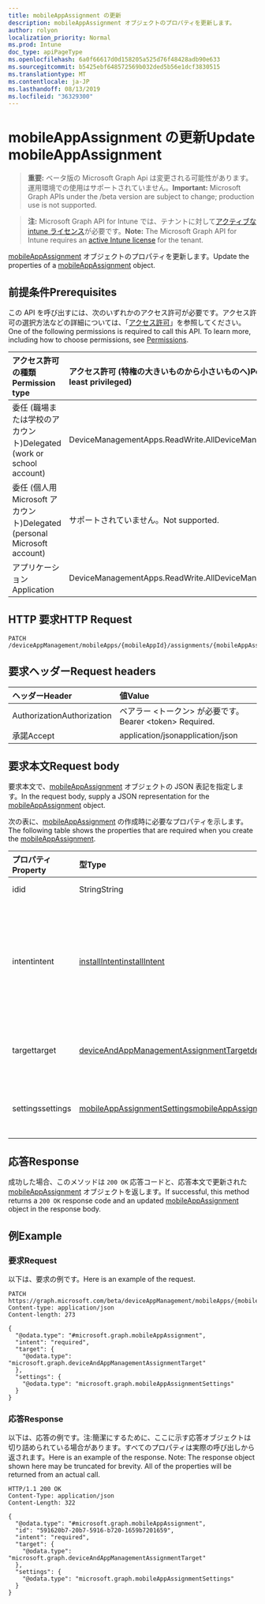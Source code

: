 ```yaml
---
title: mobileAppAssignment の更新
description: mobileAppAssignment オブジェクトのプロパティを更新します。
author: rolyon
localization_priority: Normal
ms.prod: Intune
doc_type: apiPageType
ms.openlocfilehash: 6a0f66617d0d158205a525d76f48428adb90e633
ms.sourcegitcommit: b5425ebf648572569b032ded5b56e1dcf3830515
ms.translationtype: MT
ms.contentlocale: ja-JP
ms.lasthandoff: 08/13/2019
ms.locfileid: "36329300"
---
```

# <a name="update-mobileappassignment"></a><span data-ttu-id="bff19-103">mobileAppAssignment の更新</span><span class="sxs-lookup"><span data-stu-id="bff19-103">Update mobileAppAssignment</span></span>

> <span data-ttu-id="bff19-104">**重要:** ベータ版の Microsoft Graph Api は変更される可能性があります。運用環境での使用はサポートされていません。</span><span class="sxs-lookup"><span data-stu-id="bff19-104">**Important:** Microsoft Graph APIs under the /beta version are subject to change; production use is not supported.</span></span>

> <span data-ttu-id="bff19-105">**注:** Microsoft Graph API for Intune では、テナントに対して[アクティブな intune ライセンス](https://go.microsoft.com/fwlink/?linkid=839381)が必要です。</span><span class="sxs-lookup"><span data-stu-id="bff19-105">**Note:** The Microsoft Graph API for Intune requires an [active Intune license](https://go.microsoft.com/fwlink/?linkid=839381) for the tenant.</span></span>

<span data-ttu-id="bff19-106">[mobileAppAssignment](../resources/intune-apps-mobileappassignment.md) オブジェクトのプロパティを更新します。</span><span class="sxs-lookup"><span data-stu-id="bff19-106">Update the properties of a [mobileAppAssignment](../resources/intune-apps-mobileappassignment.md) object.</span></span>

## <a name="prerequisites"></a><span data-ttu-id="bff19-107">前提条件</span><span class="sxs-lookup"><span data-stu-id="bff19-107">Prerequisites</span></span>
<span data-ttu-id="bff19-p101">この API を呼び出すには、次のいずれかのアクセス許可が必要です。アクセス許可の選択方法などの詳細については、「[アクセス許可](/graph/permissions-reference)」を参照してください。</span><span class="sxs-lookup"><span data-stu-id="bff19-p101">One of the following permissions is required to call this API. To learn more, including how to choose permissions, see [Permissions](/graph/permissions-reference).</span></span>

|<span data-ttu-id="bff19-110">アクセス許可の種類</span><span class="sxs-lookup"><span data-stu-id="bff19-110">Permission type</span></span>|<span data-ttu-id="bff19-111">アクセス許可 (特権の大きいものから小さいものへ)</span><span class="sxs-lookup"><span data-stu-id="bff19-111">Permissions (from most to least privileged)</span></span>|
|:---|:---|
|<span data-ttu-id="bff19-112">委任 (職場または学校のアカウント)</span><span class="sxs-lookup"><span data-stu-id="bff19-112">Delegated (work or school account)</span></span>|<span data-ttu-id="bff19-113">DeviceManagementApps.ReadWrite.All</span><span class="sxs-lookup"><span data-stu-id="bff19-113">DeviceManagementApps.ReadWrite.All</span></span>|
|<span data-ttu-id="bff19-114">委任 (個人用 Microsoft アカウント)</span><span class="sxs-lookup"><span data-stu-id="bff19-114">Delegated (personal Microsoft account)</span></span>|<span data-ttu-id="bff19-115">サポートされていません。</span><span class="sxs-lookup"><span data-stu-id="bff19-115">Not supported.</span></span>|
|<span data-ttu-id="bff19-116">アプリケーション</span><span class="sxs-lookup"><span data-stu-id="bff19-116">Application</span></span>|<span data-ttu-id="bff19-117">DeviceManagementApps.ReadWrite.All</span><span class="sxs-lookup"><span data-stu-id="bff19-117">DeviceManagementApps.ReadWrite.All</span></span>|

## <a name="http-request"></a><span data-ttu-id="bff19-118">HTTP 要求</span><span class="sxs-lookup"><span data-stu-id="bff19-118">HTTP Request</span></span>
<!-- {
  "blockType": "ignored"
}
-->
``` http
PATCH /deviceAppManagement/mobileApps/{mobileAppId}/assignments/{mobileAppAssignmentId}
```

## <a name="request-headers"></a><span data-ttu-id="bff19-119">要求ヘッダー</span><span class="sxs-lookup"><span data-stu-id="bff19-119">Request headers</span></span>
|<span data-ttu-id="bff19-120">ヘッダー</span><span class="sxs-lookup"><span data-stu-id="bff19-120">Header</span></span>|<span data-ttu-id="bff19-121">値</span><span class="sxs-lookup"><span data-stu-id="bff19-121">Value</span></span>|
|:---|:---|
|<span data-ttu-id="bff19-122">Authorization</span><span class="sxs-lookup"><span data-stu-id="bff19-122">Authorization</span></span>|<span data-ttu-id="bff19-123">ベアラー &lt;トークン&gt; が必要です。</span><span class="sxs-lookup"><span data-stu-id="bff19-123">Bearer &lt;token&gt; Required.</span></span>|
|<span data-ttu-id="bff19-124">承諾</span><span class="sxs-lookup"><span data-stu-id="bff19-124">Accept</span></span>|<span data-ttu-id="bff19-125">application/json</span><span class="sxs-lookup"><span data-stu-id="bff19-125">application/json</span></span>|

## <a name="request-body"></a><span data-ttu-id="bff19-126">要求本文</span><span class="sxs-lookup"><span data-stu-id="bff19-126">Request body</span></span>
<span data-ttu-id="bff19-127">要求本文で、[mobileAppAssignment](../resources/intune-apps-mobileappassignment.md) オブジェクトの JSON 表記を指定します。</span><span class="sxs-lookup"><span data-stu-id="bff19-127">In the request body, supply a JSON representation for the [mobileAppAssignment](../resources/intune-apps-mobileappassignment.md) object.</span></span>

<span data-ttu-id="bff19-128">次の表に、[mobileAppAssignment](../resources/intune-apps-mobileappassignment.md) の作成時に必要なプロパティを示します。</span><span class="sxs-lookup"><span data-stu-id="bff19-128">The following table shows the properties that are required when you create the [mobileAppAssignment](../resources/intune-apps-mobileappassignment.md).</span></span>

|<span data-ttu-id="bff19-129">プロパティ</span><span class="sxs-lookup"><span data-stu-id="bff19-129">Property</span></span>|<span data-ttu-id="bff19-130">型</span><span class="sxs-lookup"><span data-stu-id="bff19-130">Type</span></span>|<span data-ttu-id="bff19-131">説明</span><span class="sxs-lookup"><span data-stu-id="bff19-131">Description</span></span>|
|:---|:---|:---|
|<span data-ttu-id="bff19-132">id</span><span class="sxs-lookup"><span data-stu-id="bff19-132">id</span></span>|<span data-ttu-id="bff19-133">String</span><span class="sxs-lookup"><span data-stu-id="bff19-133">String</span></span>|<span data-ttu-id="bff19-134">エンティティのキー。</span><span class="sxs-lookup"><span data-stu-id="bff19-134">Key of the entity.</span></span>|
|<span data-ttu-id="bff19-135">intent</span><span class="sxs-lookup"><span data-stu-id="bff19-135">intent</span></span>|[<span data-ttu-id="bff19-136">installIntent</span><span class="sxs-lookup"><span data-stu-id="bff19-136">installIntent</span></span>](../resources/intune-shared-installintent.md)|<span data-ttu-id="bff19-137">管理者によって定義されたインストールの目的。可能な値は、`available`、`required`、`uninstall`、`availableWithoutEnrollment` です。</span><span class="sxs-lookup"><span data-stu-id="bff19-137">The install intent defined by the admin. Possible values are: `available`, `required`, `uninstall`, `availableWithoutEnrollment`.</span></span>|
|<span data-ttu-id="bff19-138">target</span><span class="sxs-lookup"><span data-stu-id="bff19-138">target</span></span>|[<span data-ttu-id="bff19-139">deviceAndAppManagementAssignmentTarget</span><span class="sxs-lookup"><span data-stu-id="bff19-139">deviceAndAppManagementAssignmentTarget</span></span>](../resources/intune-shared-deviceandappmanagementassignmenttarget.md)|<span data-ttu-id="bff19-140">管理者によって定義された、ターゲット グループの割り当て。</span><span class="sxs-lookup"><span data-stu-id="bff19-140">The target group assignment defined by the admin.</span></span>|
|<span data-ttu-id="bff19-141">settings</span><span class="sxs-lookup"><span data-stu-id="bff19-141">settings</span></span>|[<span data-ttu-id="bff19-142">mobileAppAssignmentSettings</span><span class="sxs-lookup"><span data-stu-id="bff19-142">mobileAppAssignmentSettings</span></span>](../resources/intune-apps-mobileappassignmentsettings.md)|<span data-ttu-id="bff19-143">管理者によって定義された、ターゲットの割り当ての設定。</span><span class="sxs-lookup"><span data-stu-id="bff19-143">The settings for target assignment defined by the admin.</span></span>|



## <a name="response"></a><span data-ttu-id="bff19-144">応答</span><span class="sxs-lookup"><span data-stu-id="bff19-144">Response</span></span>
<span data-ttu-id="bff19-145">成功した場合、このメソッドは `200 OK` 応答コードと、応答本文で更新された [mobileAppAssignment](../resources/intune-apps-mobileappassignment.md) オブジェクトを返します。</span><span class="sxs-lookup"><span data-stu-id="bff19-145">If successful, this method returns a `200 OK` response code and an updated [mobileAppAssignment](../resources/intune-apps-mobileappassignment.md) object in the response body.</span></span>

## <a name="example"></a><span data-ttu-id="bff19-146">例</span><span class="sxs-lookup"><span data-stu-id="bff19-146">Example</span></span>

### <a name="request"></a><span data-ttu-id="bff19-147">要求</span><span class="sxs-lookup"><span data-stu-id="bff19-147">Request</span></span>
<span data-ttu-id="bff19-148">以下は、要求の例です。</span><span class="sxs-lookup"><span data-stu-id="bff19-148">Here is an example of the request.</span></span>
``` http
PATCH https://graph.microsoft.com/beta/deviceAppManagement/mobileApps/{mobileAppId}/assignments/{mobileAppAssignmentId}
Content-type: application/json
Content-length: 273

{
  "@odata.type": "#microsoft.graph.mobileAppAssignment",
  "intent": "required",
  "target": {
    "@odata.type": "microsoft.graph.deviceAndAppManagementAssignmentTarget"
  },
  "settings": {
    "@odata.type": "microsoft.graph.mobileAppAssignmentSettings"
  }
}
```

### <a name="response"></a><span data-ttu-id="bff19-149">応答</span><span class="sxs-lookup"><span data-stu-id="bff19-149">Response</span></span>
<span data-ttu-id="bff19-p102">以下は、応答の例です。注:簡潔にするために、ここに示す応答オブジェクトは切り詰められている場合があります。すべてのプロパティは実際の呼び出しから返されます。</span><span class="sxs-lookup"><span data-stu-id="bff19-p102">Here is an example of the response. Note: The response object shown here may be truncated for brevity. All of the properties will be returned from an actual call.</span></span>
``` http
HTTP/1.1 200 OK
Content-Type: application/json
Content-Length: 322

{
  "@odata.type": "#microsoft.graph.mobileAppAssignment",
  "id": "591620b7-20b7-5916-b720-1659b7201659",
  "intent": "required",
  "target": {
    "@odata.type": "microsoft.graph.deviceAndAppManagementAssignmentTarget"
  },
  "settings": {
    "@odata.type": "microsoft.graph.mobileAppAssignmentSettings"
  }
}
```






